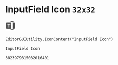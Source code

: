 # InputField Icon `32x32`
<img src="/img/InputField%20Icon.png" width=32 height=32>

``` CSharp
EditorGUIUtility.IconContent("InputField Icon")
```
```
InputField Icon
```
```
3823979315032016401
```
